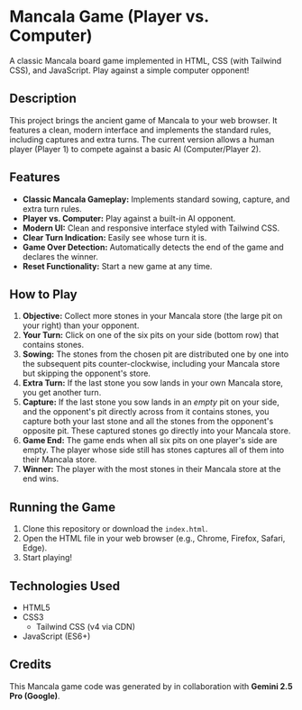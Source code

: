 # Mancala Game (Player vs. Computer)

A classic Mancala board game implemented in HTML, CSS (with Tailwind CSS), and JavaScript. Play against a simple computer opponent!

## Description

This project brings the ancient game of Mancala to your web browser. It features a clean, modern interface and implements the standard rules, including captures and extra turns. The current version allows a human player (Player 1) to compete against a basic AI (Computer/Player 2).

## Features

* **Classic Mancala Gameplay:** Implements standard sowing, capture, and extra turn rules.
* **Player vs. Computer:** Play against a built-in AI opponent.
* **Modern UI:** Clean and responsive interface styled with Tailwind CSS.
* **Clear Turn Indication:** Easily see whose turn it is.
* **Game Over Detection:** Automatically detects the end of the game and declares the winner.
* **Reset Functionality:** Start a new game at any time.

## How to Play

1.  **Objective:** Collect more stones in your Mancala store (the large pit on your right) than your opponent.
2.  **Your Turn:** Click on one of the six pits on your side (bottom row) that contains stones.
3.  **Sowing:** The stones from the chosen pit are distributed one by one into the subsequent pits counter-clockwise, including your Mancala store but skipping the opponent's store.
4.  **Extra Turn:** If the last stone you sow lands in your own Mancala store, you get another turn.
5.  **Capture:** If the last stone you sow lands in an *empty* pit on your side, and the opponent's pit directly across from it contains stones, you capture both your last stone and all the stones from the opponent's opposite pit. These captured stones go directly into your Mancala store.
6.  **Game End:** The game ends when all six pits on one player's side are empty. The player whose side still has stones captures all of them into their Mancala store.
7.  **Winner:** The player with the most stones in their Mancala store at the end wins.

## Running the Game

1.  Clone this repository or download the `index.html`.
2.  Open the HTML file in your web browser (e.g., Chrome, Firefox, Safari, Edge).
3.  Start playing!

## Technologies Used

* HTML5
* CSS3
    * Tailwind CSS (v4 via CDN)
* JavaScript (ES6+)

## Credits

This Mancala game code was generated by in collaboration with **Gemini 2.5 Pro (Google)**.

